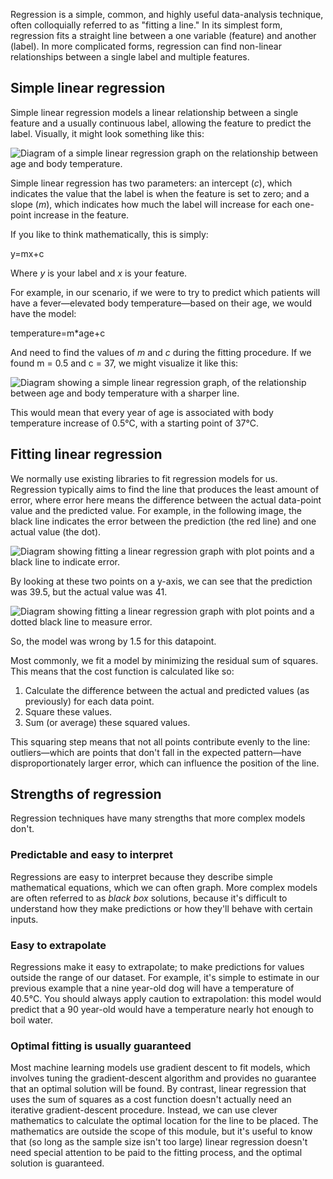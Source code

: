 Regression is a simple, common, and highly useful data-analysis technique, often colloquially referred to as "fitting a line." In its simplest form, regression fits a straight line between a one variable (feature) and another (label). In more complicated forms, regression can find non-linear relationships between a single label and multiple features.

## Simple linear regression

Simple linear regression models a linear relationship between a single feature and a usually continuous label, allowing the feature to predict the label. Visually, it might look something like this:

![Diagram of a simple linear regression graph on the relationship between age and body temperature.](../media/2-simple-linear-regression.png)

Simple linear regression has two parameters: an intercept (*c*), which indicates the value that the label is when the feature is set to zero; and a slope (*m*), which indicates how much the label will increase for each one-point increase in the feature.

If you like to think mathematically, this is simply:

y=mx+c

Where *y* is your label and *x* is your feature.

For example, in our scenario, if we were to try to predict which patients will have a fever—elevated body temperature—based on their age, we would have the model:

temperature=m*age+c

And need to find the values of *m* and *c* during the fitting procedure. If we found m = 0.5 and c = 37, we might visualize it like this:

![Diagram showing a simple linear regression graph, of the relationship between age and body temperature with a sharper line.](../media/2-linear-graph.png)

This would mean that every year of age is associated with body temperature increase of 0.5°C, with a starting point of 37°C.

## Fitting linear regression

We normally use existing libraries to fit regression models for us. Regression typically aims to find the line that produces the least amount of error, where error here means the difference between the actual data-point value and the predicted value. For example, in the following image, the black line indicates the error between the prediction (the red line) and one actual value (the dot).

![Diagram showing fitting a linear regression graph with plot points and a black line to indicate error.](../media/2-fitting-linear-regression.png)

By looking at these two points on a y-axis, we can see that the prediction was 39.5, but the actual value was 41.

![Diagram showing fitting a linear regression graph with plot points and a dotted black line to measure error.](../media/2-fitting-linear-regression.2.png)

So, the model was wrong by 1.5 for this datapoint.

Most commonly, we fit a model by minimizing the residual sum of squares. This means that the cost function is calculated like so:

1. Calculate the difference between the actual and predicted values (as previously) for each data point.
2. Square these values.
3. Sum (or average) these squared values.

This squaring step means that not all points contribute evenly to the line: outliers—which are points that don't fall in the expected pattern—have disproportionately larger error, which can influence the position of the line.

## Strengths of regression

Regression techniques have many strengths that more complex models don't.

### Predictable and easy to interpret

Regressions are easy to interpret because they describe simple mathematical equations, which we can often graph. More complex models are often referred to as *black box* solutions, because it's difficult to understand how they make predictions or how they'll behave with certain inputs.

### Easy to extrapolate

Regressions make it easy to extrapolate; to make predictions for values outside the range of our dataset. For example, it's simple to estimate in our previous example that a nine year-old dog will have a temperature of 40.5°C. You should always apply caution to extrapolation: this model would predict that a 90 year-old would have a temperature nearly hot enough to boil water.

### Optimal fitting is usually guaranteed

Most machine learning models use gradient descent to fit models, which involves tuning the gradient-descent algorithm and provides no guarantee that an optimal solution will be found. By contrast, linear regression that uses the sum of squares as a cost function doesn't actually need an iterative gradient-descent procedure. Instead, we can use clever mathematics to calculate the optimal location for the line to be placed. The mathematics are outside the scope of this module, but it's useful to know that (so long as the sample size isn't too large) linear regression doesn't need special attention to be paid to the fitting process, and the optimal solution is guaranteed.
